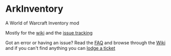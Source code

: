 # ArkInventory
A World of Warcraft Inventory mod

Mostly for the [wiki](https://github.com/arkayenro/arkinventory/wiki) and the [issue tracking](https://github.com/arkayenro/arkinventory/issues)

Got an error or having an issue? Read the [FAQ](https://github.com/arkayenro/arkinventory/wiki/FAQ) and browse through the [Wiki](https://github.com/arkayenro/arkinventory/wiki) and if you can't find anything you can [lodge a ticket](https://github.com/arkayenro/arkinventory/issues/new)
